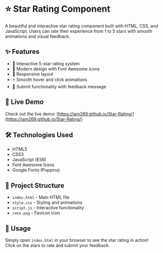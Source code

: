 # ⭐ Star Rating Component

A beautiful and interactive star rating component built with HTML, CSS, and JavaScript. Users can rate their experience from 1 to 5 stars with smooth animations and visual feedback.

## ✨ Features

- 🌟 Interactive 5-star rating system
- 🎨 Modern design with Font Awesome icons
- 📱 Responsive layout
- ⚡ Smooth hover and click animations
- 🎯 Submit functionality with feedback message

## 🚀 Live Demo

Check out the live demo: [https://iam269.github.io/Star-Rating/](https://iam269.github.io/Star-Rating/)

## 🛠️ Technologies Used

- HTML5
- CSS3
- JavaScript (ES6)
- Font Awesome Icons
- Google Fonts (Poppins)

## 📁 Project Structure

- `index.html` - Main HTML file
- `style.css` - Styling and animations
- `script.js` - Interactive functionality
- `rate.png` - Favicon icon

## 🎉 Usage

Simply open `index.html` in your browser to see the star rating in action! Click on the stars to rate and submit your feedback.